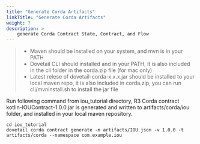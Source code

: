 ```yaml
---
title: "Generate Corda Artifacts"
linkTitle: "Generate Corda Artifacts"
weight: 7
description: >
    generate Corda Contract State, Contract, and Flow
---
```


> * Maven should be installed on your system, and mvn is in your PATH
> * Dovetail CLI should installed and in your PATH, it is also included in the cli folder in the corda.zip file (for mac only)
> * Latest relese of dovetail-corda-x.x.x.jar should be installed to your local maven repo, it is also included in corda.zip, you can run cli/mvninstall.sh to install the jar file

Run following command from iou_tutorial directory, R3 Corda contract  kotlin-IOUContract-1.0.0.jar is generated and written to artifacts/corda/iou folder, and installed in your local maven repository.

```
cd iou_tutorial
dovetail corda contract generate -m artifacts/IOU.json -v 1.0.0 -t artifacts/corda --namespace com.example.iou
```
